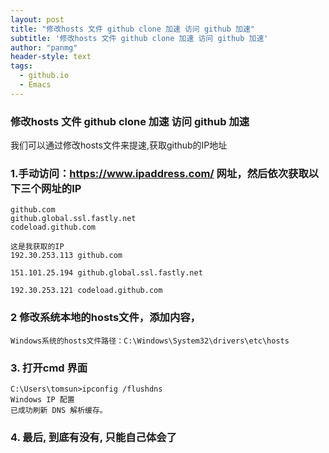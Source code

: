 ```yaml
---
layout: post
title: "修改hosts 文件 github clone 加速 访问 github 加速"
subtitle: '修改hosts 文件 github clone 加速 访问 github 加速'
author: "panmg"
header-style: text
tags:
  - github.io
  - Emacs
---
```


### 修改hosts 文件 github clone 加速 访问 github 加速

我们可以通过修改hosts文件来提速,获取github的IP地址

### 1.手动访问：https://www.ipaddress.com/ 网址，然后依次获取以下三个网址的IP

	github.com
	github.global.ssl.fastly.net
	codeload.github.com

	这是我获取的IP
	192.30.253.113 github.com
	
	151.101.25.194 github.global.ssl.fastly.net

	192.30.253.121 codeload.github.com


### 2 修改系统本地的hosts文件，添加内容，

	Windows系统的hosts文件路径：C:\Windows\System32\drivers\etc\hosts

### 3. 打开cmd 界面

	C:\Users\tomsun>ipconfig /flushdns
	Windows IP 配置
	已成功刷新 DNS 解析缓存。


### 4. 最后, 到底有没有, 只能自己体会了




